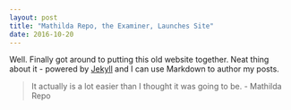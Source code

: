 ```yaml
---
layout: post
title: "Mathilda Repo, the Examiner, Launches Site"
date: 2016-10-20
---
```


Well. Finally got around to putting this old website together. Neat thing about it - powered by [Jekyll](https://jekyllrb.com/) and I can use Markdown to author my posts. 

> It actually is a lot easier than I thought it was going to be. - Mathilda Repo

